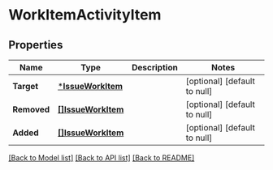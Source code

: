 # WorkItemActivityItem

## Properties
Name | Type | Description | Notes
------------ | ------------- | ------------- | -------------
**Target** | [***IssueWorkItem**](IssueWorkItem.md) |  | [optional] [default to null]
**Removed** | [**[]IssueWorkItem**](IssueWorkItem.md) |  | [optional] [default to null]
**Added** | [**[]IssueWorkItem**](IssueWorkItem.md) |  | [optional] [default to null]

[[Back to Model list]](../README.md#documentation-for-models) [[Back to API list]](../README.md#documentation-for-api-endpoints) [[Back to README]](../README.md)

